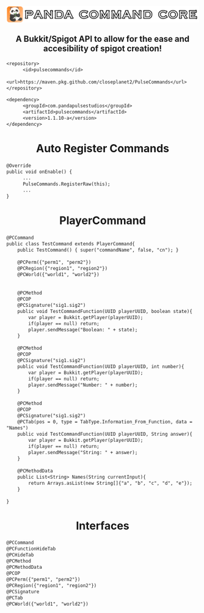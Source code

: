 <h2 align="center">
<br>
<img src="Images/Logo.png" alt="Panda Spigot Core" width="600">
<br>
<br>
A Bukkit/Spigot API to allow for the ease and accesibility of spigot creation!
<br>
</h2>

```
<repository>
      <id>pulsecommands</id>
      <url>https://maven.pkg.github.com/closeplanet2/PulseCommands</url>
</repository>
```

```
<dependency>
      <groupId>com.pandapulsestudios</groupId>
      <artifactId>pulsecommands</artifactId>
      <version>1.1.10-a</version>
</dependency>
```

<h1 align="center"> Auto Register Commands </h1>

```
@Override
public void onEnable() {
      ...
      PulseCommands.RegisterRaw(this);
      ...
}
```

<h1 align="center"> PlayerCommand </h1>

```
@PCCommand
public class TestCommand extends PlayerCommand{
    public TestCommand() { super("commandName", false, "cn"); }

    @PCPerm({"perm1", "perm2"})
    @PCRegion({"region1", "region2"})
    @PCWorld({"world1", "world2"})


    @PCMethod
    @PCOP
    @PCSignature("sig1.sig2")
    public void TestCommandFunction(UUID playerUUID, boolean state){
        var player = Bukkit.getPlayer(playerUUID);
        if(player == null) return;
        player.sendMessage("Boolean: " + state);
    }

    @PCMethod
    @PCOP
    @PCSignature("sig1.sig2")
    public void TestCommandFunction(UUID playerUUID, int number){
        var player = Bukkit.getPlayer(playerUUID);
        if(player == null) return;
        player.sendMessage("Number: " + number);
    }

    @PCMethod
    @PCOP
    @PCSignature("sig1.sig2")
    @PCTab(pos = 0, type = TabType.Information_From_Function, data = "Names")
    public void TestCommandFunction(UUID playerUUID, String answer){
        var player = Bukkit.getPlayer(playerUUID);
        if(player == null) return;
        player.sendMessage("String: " + answer);
    }

    @PCMethodData
    public List<String> Names(String currentInput){
        return Arrays.asList(new String[]{"a", "b", "c", "d", "e"});
    }

}
```

<h1 align="center"> Interfaces </h1>

```
@PCCommand
@PCFunctionHideTab
@PCHideTab
@PCMethod
@PCMethodData
@PCOP
@PCPerm({"perm1", "perm2"})
@PCRegion({"region1", "region2"})
@PCSignature
@PCTab
@PCWorld({"world1", "world2"})
```
